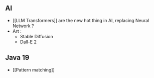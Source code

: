 ## AI
- [[LLM Transformers]] are the new hot thing in AI, replacing Neural Network ?
- Art : 
	- Stable Diffusion
	- Dall-E 2

## Java 19
- [[Pattern matching]]
